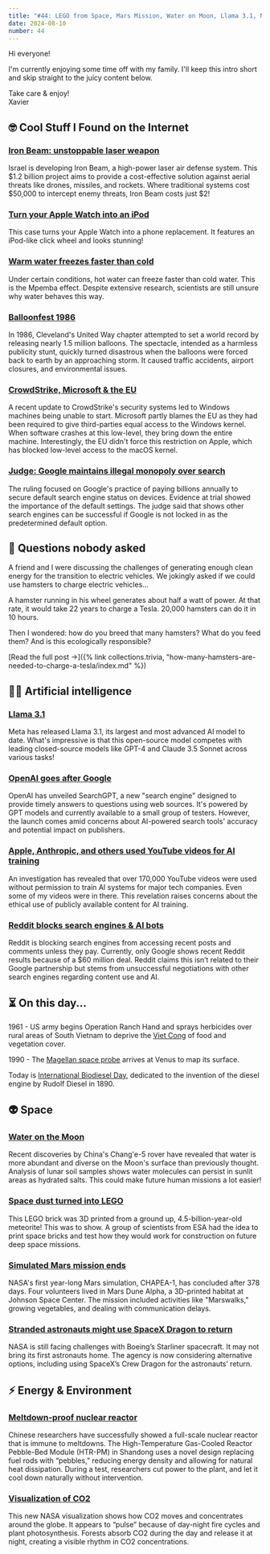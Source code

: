```yaml
---
title: "#44: LEGO from Space, Mars Mission, Water on Moon, Llama 3.1, New Reactor Tech, Google Monopoly, and more!"
date: 2024-08-10
number: 44
---
```


Hi everyone!

I'm currently enjoying some time off with my family. I'll keep this intro short and skip straight to the juicy content below.

Take care & enjoy!  
Xavier

## 🤓 Cool Stuff I Found on the Internet

### [Iron Beam: unstoppable laser weapon](https://www.popularmechanics.com/military/weapons/a61687698/israel-iron-beam-laser-system/)
Israel is developing Iron Beam, a high-power laser air defense system. This $1.2 billion project aims to provide a cost-effective solution against aerial threats like drones, missiles, and rockets. Where traditional systems cost $50,000 to intercept enemy threats, Iron Beam costs just $2!



### [Turn your Apple Watch into an iPod](https://thetinypod.com/)
This case turns your Apple Watch into a phone replacement. It features an iPod-like click wheel and looks stunning!


### [Warm water freezes faster than cold](https://www.perplexity.ai/page/the-mpemba-effect-hSqkxviZSGiAWhUN12.aqg)
Under certain conditions, hot water can freeze faster than cold water. This is the Mpemba effect. Despite extensive research, scientists are still unsure why water behaves this way.

### [Balloonfest 1986](https://en.wikipedia.org/wiki/Balloonfest_%2786)
In 1986, Cleveland's United Way chapter attempted to set a world record by releasing nearly 1.5 million balloons. The spectacle, intended as a harmless publicity stunt, quickly turned disastrous when the balloons were forced back to earth by an approaching storm. It caused traffic accidents, airport closures, and environmental issues.



### [CrowdStrike, Microsoft & the EU](https://www.pcmag.com/news/why-did-crowdstrike-update-only-hit-windows-blame-the-eu-microsoft-says)
A recent update to CrowdStrike's security systems led to Windows machines being unable to start. Microsoft partly blames the EU as they had been required to give third-parties equal access to the Windows kernel. When software crashes at this low-level, they bring down the entire machine. Interestingly, the EU didn't force this restriction on Apple, which has blocked low-level access to the macOS kernel.


### [Judge: Google maintains illegal monopoly over search](https://www.lemonde.fr/en/united-states/article/2024/08/06/google-maintains-illegal-monopoly-over-internet-search-us-judge-rules_6710231_133.html)
The ruling focused on Google's practice of paying billions annually to secure default search engine status on devices. Evidence at trial showed the importance of the default settings. The judge said that shows other search engines can be successful if Google is not locked in as the predetermined default option.



## 🤨 Questions nobody asked
A friend and I were discussing the challenges of generating enough clean energy for the transition to electric vehicles. We jokingly asked if we could use hamsters to charge electric vehicles...

A hamster running in his wheel generates about half a watt of power. At that rate, it would take 22 years to charge a Tesla. 20,000 hamsters can do it in 10 hours.

Then I wondered: how do you breed that many hamsters? What do you feed them? And is this ecologically responsible?

[Read the full post →]({% link collections.trivia, "how-many-hamsters-are-needed-to-charge-a-tesla/index.md" %})

## 🧠🤖 Artificial intelligence
### [Llama 3.1](https://ai.meta.com/blog/meta-llama-3-1/)
Meta has released Llama 3.1, its largest and most advanced AI model to date. What's impressive is that this open-source model competes with leading closed-source models like GPT-4 and Claude 3.5 Sonnet across various tasks! 



### [OpenAI goes after Google](https://techcrunch.com/2024/07/25/with-google-in-its-sights-openai-unveils-searchgpt/)
OpenAI has unveiled SearchGPT, a new "search engine" designed to provide timely answers to questions using web sources. It's powered by GPT models and currently available to a small group of testers. However, the launch comes amid concerns about AI-powered search tools' accuracy and potential impact on publishers.



### [Apple, Anthropic, and others used YouTube videos for AI training](https://www.theverge.com/2024/7/16/24199636/apple-anthropic-nvidia-salesforce-youtube-videos-training-data-copyright)
An investigation has revealed that over 170,000 YouTube videos were used without permission to train AI systems for major tech companies. Even some of my videos were in there. This revelation raises concerns about the ethical use of publicly available content for AI training.



### [Reddit blocks search engines & AI bots](https://www.theverge.com/2024/7/24/24205244/reddit-blocking-search-engine-crawlers-ai-bot-google)
Reddit is blocking search engines from accessing recent posts and comments unless they pay. Currently, only Google shows recent Reddit results because of a $60 million deal. Reddit claims this isn’t related to their Google partnership but stems from unsuccessful negotiations with other search engines regarding content use and AI.



## ⏳ On this day...

1961 - US army begins Operation Ranch Hand and sprays herbicides over rural areas of South Vietnam to deprive the [Viet Cong](https://en.wikipedia.org/wiki/Viet_Cong "Viet Cong") of food and vegetation cover.

1990 - The [Magellan space probe](https://en.wikipedia.org/wiki/Magellan_(spacecraft) "Magellan (spacecraft)") arrives at Venus to map its surface.

Today is [International Biodiesel Day](https://nationaltoday.com/international-biodiesel-day/), dedicated to the invention of the diesel engine by Rudolf Diesel in 1890.


## 👽 Space

### [Water on the Moon](https://futurism.com/the-byte/china-detects-water-in-samples-it-collected-from-the-moon)
Recent discoveries by China's Chang'e-5 rover have revealed that water is more abundant and diverse on the Moon's surface than previously thought. Analysis of lunar soil samples shows water molecules can persist in sunlit areas as hydrated salts. This could make future human missions a lot easier!



### [Space dust turned into LEGO](https://www.universetoday.com/167675/lego-bricks-printed-out-of-space-dust/)
This LEGO brick was 3D printed from a ground up, 4.5-billion-year-old meteorite! This was to show. A group of scientists from ESA had the idea to print space bricks and test how they would work for construction on future deep space missions.


### [Simulated Mars mission ends](https://www.space.com/nasa-simulated-mars-mission-chapea-1-end)
NASA's first year-long Mars simulation, CHAPEA-1, has concluded after 378 days. Four volunteers lived in Mars Dune Alpha, a 3D-printed habitat at Johnson Space Center. The mission included activities like "Marswalks," growing vegetables, and dealing with communication delays. 



### [Stranded astronauts might use SpaceX Dragon to return](https://www.space.com/boeing-starliner-iss-astronaut-schedule-flux)
NASA is still facing challenges with Boeing’s Starliner spacecraft. It may not bring its first astronauts home. The agency is now considering alternative options, including using SpaceX’s Crew Dragon for the astronauts’ return.




## ⚡️ Energy & Environment
### [Meltdown-proof nuclear reactor](https://singularityhub.com/2024/07/26/china-demonstrates-the-first-entirely-meltdown-proof-nuclear-reactor/)
Chinese researchers have successfully showed a full-scale nuclear reactor that is immune to meltdowns. The High-Temperature Gas-Cooled Reactor Pebble-Bed Module (HTR-PM) in Shandong uses a novel design replacing fuel rods with “pebbles,” reducing energy density and allowing for natural heat dissipation. During a test, researchers cut power to the plant, and let it cool down naturally without intervention.



### [Visualization of CO2](https://science.nasa.gov/earth/watch-carbon-dioxide-move-through-earths-atmosphere/)
This new NASA visualization shows how CO2 moves and concentrates around the globe. It appears to “pulse” because of day-night fire cycles and plant photosynthesis. Forests absorb CO2 during the day and release it at night, creating a visible rhythm in CO2 concentrations.

